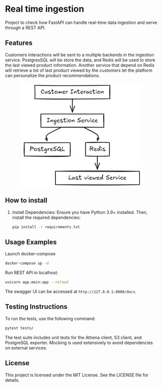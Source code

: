 # Real time ingestion

Project to check how FastAPI can handle real-time data ingestion and serve through a REST API.

## Features

Customers interactions will be sent to a multiple backends in the ingestion service. PostgresSQL will be store the data, and Redis will be used to store the last viewed product information.
Another service that depend on Redis will retrieve a list of last product viewed by the customers let the platform can personalize the product recommendations.

<img src="media/diagram.png" alt="Diagram" style="display:block;margin-left:auto;margin-right:auto;">

## How to install

1. Install Dependencies:
   Ensure you have Python 3.9+ installed. Then, install the required dependencies:

   ```bash
   pip install -r requirements.txt
   ```

## Usage Examples

Launch docker-compose

```bash
docker-compose up -d
```

Run REST API in localhost:

```bash
uvicorn app.main:app --reload
```

The swagger UI can be accessed at `http://127.0.0.1:8000/docs`.

## Testing Instructions

To run the tests, use the following command:

```bash
pytest tests/
```

The test suite includes unit tests for the Athena client, S3 client, and PostgreSQL exporter. Mocking is used extensively to avoid dependencies on external services.

## License

This project is licensed under the MIT License. See the LICENSE file for details.

